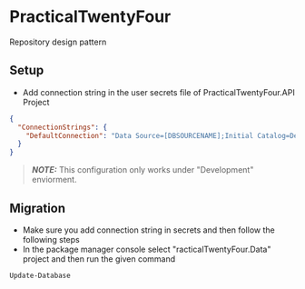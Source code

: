 # PracticalTwentyFour

Repository design pattern

## Setup

- Add connection string in the user secrets file of PracticalTwentyFour.API Project

```json
{
  "ConnectionStrings": {
    "DefaultConnection": "Data Source=[DBSOURCENAME];Initial Catalog=DesignPatternDB;Persist Security Info=True;User ID=[YOURUSERID];Password=[******];TrustServerCertificate=True"
  }
}
```

> **_NOTE:_** This configuration only works under "Development" enviorment.

## Migration

- Make sure you add connection string in secrets and then follow the following steps
- In the package manager console select "racticalTwentyFour.Data" project and then run the given command

```bash
Update-Database
```
